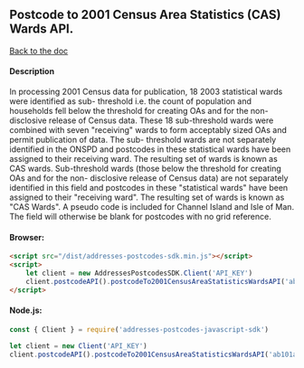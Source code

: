 ## Postcode to 2001 Census Area Statistics (CAS) Wards API.

[Back to the doc](../README.md)

#### Description

In processing 2001 Census data for publication, 18 2003 statistical wards were identified as sub- threshold i.e. the count of population and households fell below the threshold for creating OAs and for the non-disclosive release of Census data. These 18 sub-threshold wards were combined with seven "receiving" wards to form acceptably sized OAs and permit publication of data. The sub- threshold wards are not separately identified in the ONSPD and postcodes in these statistical wards have been assigned to their receiving ward. The resulting set of wards is known as CAS wards. Sub-threshold wards (those below the threshold for creating OAs and for the non- disclosive release of Census data) are not separately identified in this field and postcodes in these "statistical wards" have been assigned to their "receiving ward". The resulting set of wards is known as "CAS Wards". A pseudo code is included for Channel Island and Isle of Man. The field will otherwise be blank for postcodes with no grid reference.

#### Browser:

```html
<script src="/dist/addresses-postcodes-sdk.min.js"></script>
<script>
    let client = new AddressesPostcodesSDK.Client('API_KEY')
    client.postcodeAPI().postcodeTo2001CensusAreaStatisticsWardsAPI('ab101ab').then(response => { console.log(response) })
</script>
```

#### Node.js:

```js
const { Client } = require('addresses-postcodes-javascript-sdk')

let client = new Client('API_KEY')
client.postcodeAPI().postcodeTo2001CensusAreaStatisticsWardsAPI('ab101ab').then(response => { console.log(response) })
```